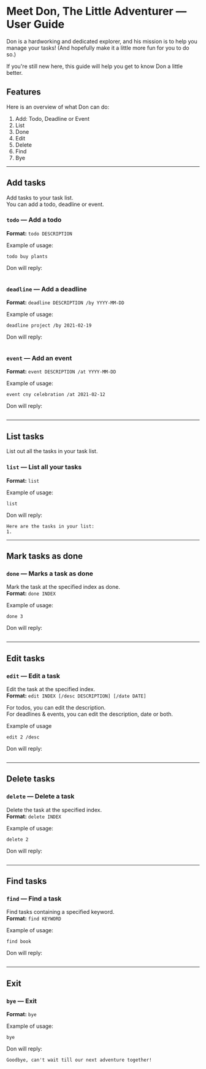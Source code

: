 # Meet Don, The Little Adventurer — User Guide

Don is a hardworking and dedicated explorer, 
and his mission is to help you manage your tasks! 
(And hopefully make it a little more fun for you to do so.)

If you're still new here, 
this guide will help you get to know Don a little better.

## Features 
Here is an overview of what Don can do:
1. Add: Todo, Deadline or Event
2. List
3. Done
4. Edit
5. Delete
6. Find
7. Bye

---
## Add tasks
Add tasks to your task list. \
You can add a todo, deadline or event.

### `todo` — Add a todo

**Format:** `todo DESCRIPTION`

Example of usage: 

```
todo buy plants
```

Don will reply:

```

```

### `deadline` — Add a deadline

**Format:** `deadline DESCRIPTION /by YYYY-MM-DD`

Example of usage:

```
deadline project /by 2021-02-19
```

Don will reply:

```

```

### `event` — Add an event

**Format:** `event DESCRIPTION /at YYYY-MM-DD`

Example of usage:

```
event cny celebration /at 2021-02-12
```

Don will reply:

```

```
---

## List tasks
List out all the tasks in your task list.

### `list` — List all your tasks

**Format:** `list`

Example of usage:

```
list
```

Don will reply:

```
Here are the tasks in your list:
1. 
```
---

## Mark tasks as done

### `done` — Marks a task as done
Mark the task at the specified index as done. \
**Format:** `done INDEX`

Example of usage:

```
done 3 
```

Don will reply:

```

```
---

## Edit tasks

### `edit` — Edit a task
Edit the task at the specified index.\
**Format:** `edit INDEX [/desc DESCRIPTION] [/date DATE]`

For todos, you can edit the description. \
For deadlines & events, you can edit the description, date or both.

Example of usage

```
edit 2 /desc 
```

Don will reply:

```

```

---

## Delete tasks

### `delete` — Delete a task
Delete the task at the specified index. \
**Format:** `delete INDEX`

Example of usage:

```
delete 2 
```

Don will reply:

```

```
---

## Find tasks

### `find` — Find a task
Find tasks containing a specified keyword. \
**Format:** `find KEYWORD`

Example of usage:

```
find book
```

Don will reply:

```

```
---

## Exit

### `bye` — Exit
**Format:** `bye`

Example of usage:

```
bye
```

Don will reply:

```
Goodbye, can't wait till our next adventure together!
```